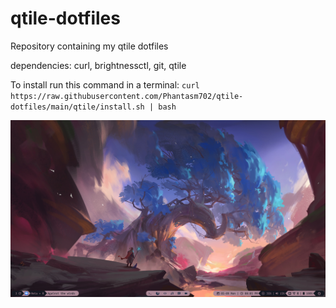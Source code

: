 # qtile-dotfiles
Repository containing my qtile dotfiles

dependencies: curl, brightnessctl, git, qtile

To install run this command in a terminal:
`curl https://raw.githubusercontent.com/Phantasm702/qtile-dotfiles/main/qtile/install.sh | bash`

![qtile_rice.png](https://github.com/Phantasm702/qtile-dotfiles/blob/db36806bf42261b3f5dd5884c5992166791439f4/qtile_rice.png)
